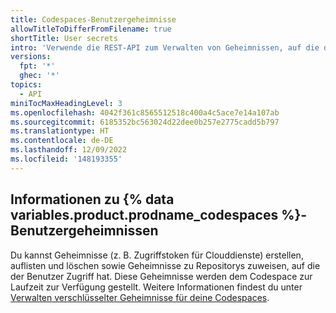 ```yaml
---
title: Codespaces-Benutzergeheimnisse
allowTitleToDifferFromFilename: true
shortTitle: User secrets
intro: 'Verwende die REST-API zum Verwalten von Geheimnissen, auf die der Benutzer in einem Codespace Zugriff hat.'
versions:
  fpt: '*'
  ghec: '*'
topics:
  - API
miniTocMaxHeadingLevel: 3
ms.openlocfilehash: 4042f361c8565512518c400a4c5ace7e14a107ab
ms.sourcegitcommit: 6185352bc563024d22dee0b257e2775cadd5b797
ms.translationtype: HT
ms.contentlocale: de-DE
ms.lasthandoff: 12/09/2022
ms.locfileid: '148193355'
---
```

## Informationen zu {% data variables.product.prodname_codespaces %}-Benutzergeheimnissen

Du kannst Geheimnisse (z. B. Zugriffstoken für Clouddienste) erstellen, auflisten und löschen sowie Geheimnisse zu Repositorys zuweisen, auf die der Benutzer Zugriff hat. Diese Geheimnisse werden dem Codespace zur Laufzeit zur Verfügung gestellt. Weitere Informationen findest du unter [Verwalten verschlüsselter Geheimnisse für deine Codespaces](/codespaces/managing-your-codespaces/managing-encrypted-secrets-for-your-codespaces).
